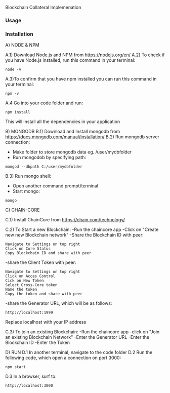 Blockchain Collateral Implemenation
### Usage


### Installation

A) NODE & NPM                 

A.1) Download Node.js and NPM from https://nodejs.org/en/
A.2) To check if you have Node.js installed, run this command in your terminal:
```
node -v
```
 A.3)To confirm that you have npm installed you can run this command in your terminal:
```
npm -v
```
A.4 Go into your code folder and run:
```
npm install
```
This will install all the dependencies in your application 






B) MONGODB
B.1) Download and Install mongodb from https://docs.mongodb.com/manual/installation/
B.2) Run mongodb server connection:
  - Make folder to store mongodb data eg. /user/mydbfolder
  - Run mongodob by specifying path:
```
mongod --dbpath C:/user/mydbfolder
```
B.3) Run mongo shell:
  - Open another command prompt/terminal
  - Start mongo:
```
mongo        
```




C) CHAIN-CORE

C.1) Install ChainCore from https://chain.com/technology/

C.2) To Start a new Blockchain:
-Run the chaincore app 
-Click on "Create new new Blockchain network" 
-Share the Blockchain ID  with peer: 
```
Navigate to Settings on top right
Click on Core Status 
Copy Blockchain ID and share with peer
```

-share the Client Token with peer:
```
Navigate to Settings on top right
Click on Acces Control 
Cick on New Token
Select Cross-Core token
Name the token
Copy the token and share with peer
```

-share the Generator URL, which will be as follows:
```
http://localhost:1999
```
Replace localhost with your IP address 



C.3) To join an existing Blockchain:
-Run the chaincore app 
-click on "Join an existing Blockchain Network" 
-Enter the Generator URL
-Enter the Blockchain ID
-Enter the Token



D) RUN 
D.1 In another terminal, navigate to the code folder 
D.2 Run the following code, which open a connection on port 3000:
```
npm start
```
D.3 In a browser, surf to:
```
http://localhost:3000
```

